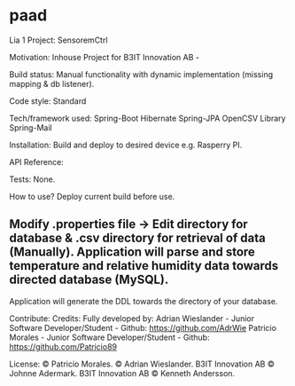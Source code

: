 # paad
Lia 1 Project: SensoremCtrl

Motivation:
Inhouse Project for B3IT Innovation AB - 


Build status:
Manual functionality with dynamic implementation (missing mapping & db listener). 


Code style:
Standard

Tech/framework used:
Spring-Boot
Hibernate
Spring-JPA 
OpenCSV Library
Spring-Mail


Installation:
Build and deploy to desired device e.g. Rasperry PI.

API Reference:

Tests:
None.

How to use?
Deploy current build before use.

Modify .properties file ->
Edit directory for database & .csv directory for retrieval of data (Manually).
Application will parse and store temperature and relative humidity data towards directed database (MySQL).
------
Application will generate the DDL towards the directory of your database.


Contribute:
Credits:
Fully developed by:
Adrian Wieslander - Junior Software Developer/Student - Github: https://github.com/AdrWie
Patricio Morales - Junior Software Developer/Student - Github: https://github.com/Patricio89

License:
© Patricio Morales.
© Adrian Wieslander.
B3IT Innovation AB © Johnne Adermark.
B3IT Innovation AB © Kenneth Andersson.
